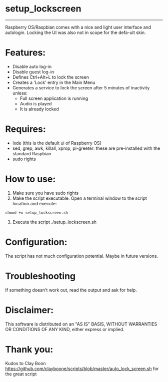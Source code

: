 # setup_lockscreen
------------------

Raspberry OS/Raspbian comes with a nice and light user interface and autologin. Locking the UI was also not in scope for the defa-ult skin.

# Features:
* Disable auto log-in
* Disable guest log-in
* Defines Ctrl+Alt+L to lock the screen
* Creates a 'Lock' entry in the Main Menu
* Generates a service to lock the screen after 5 minutes of inactivity unless:
  * Full screen application is running
  * Audio is played
  * It is already locked

# Requires:
* lxde (this is the default ui of Raspberry OS)
* sed, grep, awk, killall, xprop, pi-greeter: these are pre-installed with the standard Raspbian
* sudo rights

# How to use:
1. Make sure you have sudo rights
2. Make the script executable. Open a terminal window to the script location and execute:
```
chmod +x setup_lockscreen.sh
```
3. Execute the script ./setup_lockscreen.sh

# Configuration:

The script has not much configuration potential. Maybe in future versions.

# Troubleshooting
If something doesn't work out, read the output and ask for help.

# Disclaimer:
This software is distributed on an "AS IS" BASIS,  WITHOUT WARRANTIES OR CONDITIONS OF ANY KIND, either express or implied.

# Thank you:
Kudos to Clay Boon https://github.com/clayboone/scripts/blob/master/auto_lock_screen.sh for the great script

